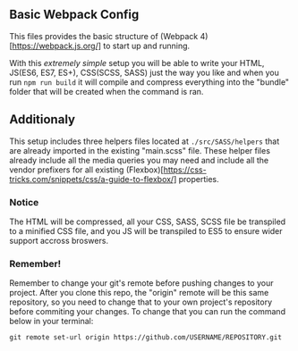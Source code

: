 ## Basic Webpack Config

This files provides the basic structure of (Webpack 4)[https://webpack.js.org/] to start up and running.

With this _extremely simple_ setup you will be able to write your HTML, JS(ES6, ES7, ES+), CSS(SCSS, SASS) just the way you like and when you run `npm run build` it will compile and compress everything into the "bundle" folder that will be created when the command is ran.

## Additionaly

This setup includes three helpers files located at `./src/SASS/helpers` that are already imported in the existing "main.scss" file. These helper files already include all the media queries you may need and include all the vendor prefixers for all existing (Flexbox)[https://css-tricks.com/snippets/css/a-guide-to-flexbox/] properties.

### Notice

The HTML will be compressed, all your CSS, SASS, SCSS file be transpiled to a minified CSS file, and you JS will be transpiled to ES5 to ensure wider support accross broswers.

### Remember!

Remember to change your git's remote before pushing changes to your project. After you clone this repo, the "origin" remote will be this same repository, so you need to change that to your own project's repository before commiting your changes. To change that you can run the command below in your terminal:

```
git remote set-url origin https://github.com/USERNAME/REPOSITORY.git
```
